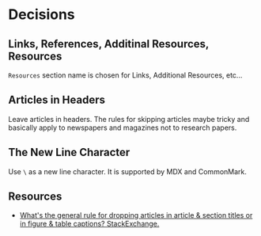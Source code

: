 # Decisions

## Links, References, Additinal Resources, Resources

`Resources` section name is chosen for Links, Additional Resources, etc...

## Articles in Headers

Leave articles in headers. The rules for skipping articles maybe tricky and basically apply to newspapers and magazines not to research papers.

## The New Line Character

Use `\` as a new line character. It is supported by MDX and CommonMark.

## Resources

* [What's the general rule for dropping articles in article & section titles or in figure & table captions? StackExchange.](https://english.stackexchange.com/questions/38759/whats-the-general-rule-for-dropping-articles-in-article-section-titles-or-in)
